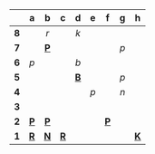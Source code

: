 |     |  a  |  b  |  c  |  d  |  e  |  f  |  g  |  h  |
|:---:|:---:|:---:|:---:|:---:|:---:|:---:|:---:|:---:|
|  **8**  |     |  _r_  |     |  _k_  |     |     |     |     |
|  **7**  |     |  [**P**](https://github.com/grim-kalman)  |     |     |     |     |  _p_  |     |
|  **6**  |  _p_  |     |     |  _b_  |     |     |     |     |
|  **5**  |     |     |     |  [**B**](http://localhost:8080/api/chess/select?square=d5)  |     |     |  _p_  |     |
|  **4**  |     |     |     |     |  _p_  |     |  _n_  |     |
|  **3**  |     |     |     |     |     |     |     |     |
|  **2**  |  [**P**](http://localhost:8080/api/chess/select?square=a2)  |  [**P**](http://localhost:8080/api/chess/select?square=b2)  |     |     |     |  [**P**](http://localhost:8080/api/chess/select?square=f2)  |     |     |
|  **1**  |  [**R**](https://github.com/grim-kalman)  |  [**N**](http://localhost:8080/api/chess/select?square=b1)  |  [**R**](http://localhost:8080/api/chess/select?square=c1)  |     |     |     |     |  [**K**](http://localhost:8080/api/chess/select?square=h1)  |
